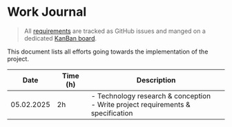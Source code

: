 # Work Journal

> All [requirements](./requirements.md) are tracked as GitHub issues and manged on a dedicated [KanBan board](https://github.com/users/ruegerj/projects/1).

This document lists all efforts going towards the implementation of the project.

| Date       | Time (h) | Description                                                                           |
| ---------- | -------- | ------------------------------------------------------------------------------------- |
| 05.02.2025 | 2h       | - Technology research & conception <br/> - Write project requirements & specification |
